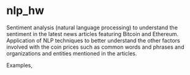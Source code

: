 # nlp_hw

Sentiment analysis (natural language processing) to understand the sentiment in the latest news articles featuring Bitcoin and Ethereum. Application of NLP techniques to better understand the other factors involved with the coin prices such as common words and phrases and organizations and entities mentioned in the articles.

Examples, 

